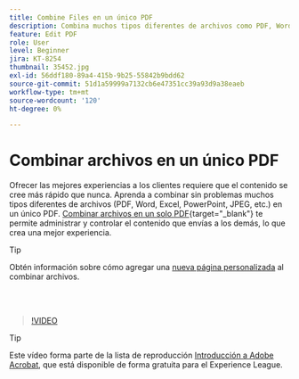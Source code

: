 ```yaml
---
title: Combine Files en un único PDF
description: Combina muchos tipos diferentes de archivos como PDF, Word, Excel, PowerPoint o JPEG en un solo PDF
feature: Edit PDF
role: User
level: Beginner
jira: KT-8254
thumbnail: 35452.jpg
exl-id: 56ddf180-89a4-415b-9b25-55842b9bdd62
source-git-commit: 51d1a59999a7132cb6e47351cc39a93d9a38eaeb
workflow-type: tm+mt
source-wordcount: '120'
ht-degree: 0%

---
```


# Combinar archivos en un único PDF

Ofrecer las mejores experiencias a los clientes requiere que el contenido se cree más rápido que nunca. Aprenda a combinar sin problemas muchos tipos diferentes de archivos (PDF, Word, Excel, PowerPoint, JPEG, etc.) en un único PDF. [Combinar archivos en un solo PDF](https://www.adobe.com/acrobat/online/merge-pdf.html){target="_blank"} te permite administrar y controlar el contenido que envías a los demás, lo que crea una mejor experiencia.

>[!TIP]
>
>Obtén información sobre cómo agregar una [nueva página personalizada](add-custom-page.md) al combinar archivos.

<br> 

>[!VIDEO](https://video.tv.adobe.com/v/35452?quality=12&learn=on&hidetitle=true)

>[!TIP]
>
>Este vídeo forma parte de la lista de reproducción [Introducción a Adobe Acrobat](https://experienceleague.adobe.com/es/playlists/acrobat-get-started-business-users), que está disponible de forma gratuita para el Experience League.
